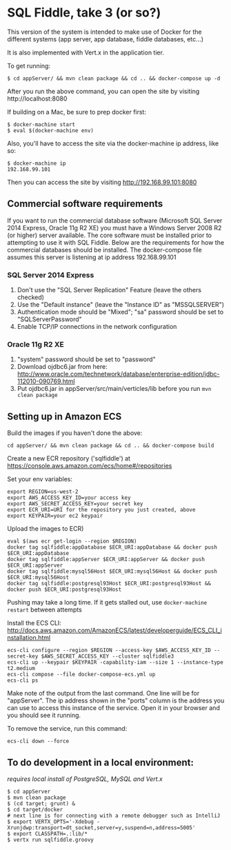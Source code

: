 # SQL Fiddle, take 3 (or so?)

This version of the system is intended to make use of Docker for the different systems (app server, app database, fiddle databases, etc...)

It is also implemented with Vert.x in the application tier.

To get running:

    $ cd appServer/ && mvn clean package && cd .. && docker-compose up -d

After you run the above command, you can open the site by visiting http://localhost:8080

If building on a Mac, be sure to prep docker first:

    $ docker-machine start
    $ eval $(docker-machine env)

Also, you'll have to access the site via the docker-machine ip address, like so:

    $ docker-machine ip
    192.168.99.101

Then you can access the site by visiting http://192.168.99.101:8080

## Commercial software requirements

If you want to run the commercial database software (Microsoft SQL Server 2014 Express, Oracle 11g R2 XE) you must have a Windows Server 2008 R2 (or higher) server available. The core software must be installed prior to attempting to use it with SQL Fiddle. Below are the requirements for how the commercial databases should be installed. The docker-compose file assumes this server is listening at ip address 192.168.99.101

### SQL Server 2014 Express

1) Don't use the "SQL Server Replication" Feature (leave the others checked)
2) Use the "Default instance" (leave the "Instance ID" as "MSSQLSERVER")
3) Authentication mode should be "Mixed"; "sa" password should be set to "SQLServerPassword"
4) Enable TCP/IP connections in the network configuration

### Oracle 11g R2 XE
1) "system" password should be set to "password"
2) Download ojdbc6.jar from here: http://www.oracle.com/technetwork/database/enterprise-edition/jdbc-112010-090769.html
3) Put ojdbc6.jar in appServer/src/main/verticles/lib before you run `mvn clean package`


## Setting up in Amazon ECS

Build the images if you haven't done the above:

    cd appServer/ && mvn clean package && cd .. && docker-compose build

Create a new ECR repository ('sqlfiddle') at https://console.aws.amazon.com/ecs/home#/repositories

Set your env variables:

    export REGION=us-west-2
    export AWS_ACCESS_KEY_ID=your access key
    export AWS_SECRET_ACCESS_KEY=your secret key
    export ECR_URI=URI for the repository you just created, above
    export KEYPAIR=your ec2 keypair

Upload the images to ECR)

    eval $(aws ecr get-login --region $REGION)
    docker tag sqlfiddle:appDatabase $ECR_URI:appDatabase && docker push $ECR_URI:appDatabase
    docker tag sqlfiddle:appServer $ECR_URI:appServer && docker push $ECR_URI:appServer
    docker tag sqlfiddle:mysql56Host $ECR_URI:mysql56Host && docker push $ECR_URI:mysql56Host
    docker tag sqlfiddle:postgresql93Host $ECR_URI:postgresql93Host && docker push $ECR_URI:postgresql93Host

Pushing may take a long time. If it gets stalled out, use `docker-machine restart` between attempts

Install the ECS CLI: http://docs.aws.amazon.com/AmazonECS/latest/developerguide/ECS_CLI_installation.html

    ecs-cli configure --region $REGION --access-key $AWS_ACCESS_KEY_ID --secret-key $AWS_SECRET_ACCESS_KEY --cluster sqlfiddle3
    ecs-cli up --keypair $KEYPAIR -capability-iam --size 1 --instance-type t2.medium
    ecs-cli compose --file docker-compose-ecs.yml up
    ecs-cli ps

Make note of the output from the last command. One line will be for "appServer". The ip address shown in the "ports" column is the address you can use to access this instance of the service. Open it in your browser and you should see it running.

To remove the service, run this command:

    ecs-cli down --force

## To do development in a local environment:

*requires local install of PostgreSQL, MySQL and Vert.x*

    $ cd appServer
    $ mvn clean package
    $ (cd target; grunt) &
    $ cd target/docker
    # next line is for connecting with a remote debugger such as IntelliJ
    $ export VERTX_OPTS='-Xdebug -Xrunjdwp:transport=dt_socket,server=y,suspend=n,address=5005'
    $ export CLASSPATH=.:lib/*
    $ vertx run sqlfiddle.groovy
